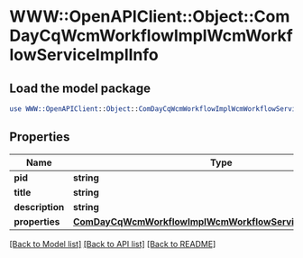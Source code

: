 # WWW::OpenAPIClient::Object::ComDayCqWcmWorkflowImplWcmWorkflowServiceImplInfo

## Load the model package
```perl
use WWW::OpenAPIClient::Object::ComDayCqWcmWorkflowImplWcmWorkflowServiceImplInfo;
```

## Properties
Name | Type | Description | Notes
------------ | ------------- | ------------- | -------------
**pid** | **string** |  | [optional] 
**title** | **string** |  | [optional] 
**description** | **string** |  | [optional] 
**properties** | [**ComDayCqWcmWorkflowImplWcmWorkflowServiceImplProperties**](ComDayCqWcmWorkflowImplWcmWorkflowServiceImplProperties.md) |  | [optional] 

[[Back to Model list]](../README.md#documentation-for-models) [[Back to API list]](../README.md#documentation-for-api-endpoints) [[Back to README]](../README.md)


